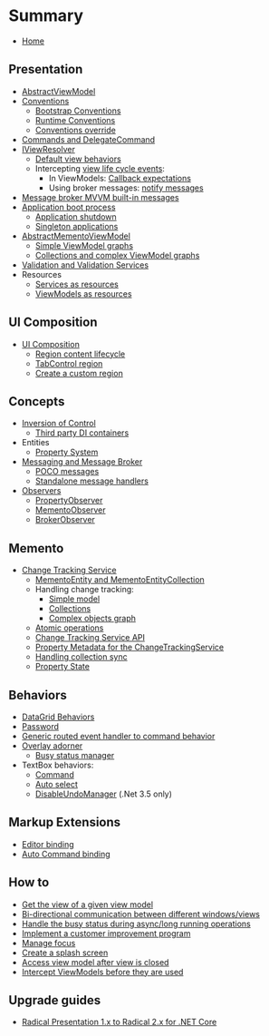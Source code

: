# Summary

* [Home](README.md)

## Presentation

* [AbstractViewModel](/mvvm/abstract-view-model.md)
* [Conventions](/mvvm/conventions.md)
  * [Bootstrap Conventions](/mvvm/bootstrap-conventions.md)
  * [Runtime Conventions](/mvvm/runtime-conventions.md)
  * [Conventions override](/mvvm/conventions-override.md)
* [Commands and DelegateCommand](/mvvm/delegate-command.md)
* [IViewResolver](/mvvm/iview-resolver.md)
  * [Default view behaviors](/mvvm/default-view-behaviors.md)
  * Intercepting [view life cycle events](/mvvm/view-life-cycle-events.md):
    * In ViewModels: [Callback expectations](/mvvm/callback-expectations.md)
    * Using broker messages: [notify messages](/mvvm/notify-messages.md)
* [Message broker MVVM built-in messages](/mvvm/built-in-messages.md)
* [Application boot process](/mvvm/boot-process.md)
  * [Application shutdown](/mvvm/application-shutdown.md)
  * [Singleton applications](/mvvm/singleton-applications.md)
* [AbstractMementoViewModel](/mvvm/abstract-memento-view-model.md)
  * [Simple ViewModel graphs](/mvvm/memento-change-tracking-simple-view-model.md)
  * [Collections and complex ViewModel graphs](/mvvm/memento-change-tracking-collection-and-complex-view-model.md.md)
* [Validation and Validation Services](/mvvm/validation-validationservice.md)
* Resources
  * [Services as resources](/mvvm/services-as-resources.md)
  * [ViewModels as resources](/mvvm/viewmodels-as-resources.md)
## UI Composition

* [UI Composition](/ui-composition/index.md)
  * [Region content lifecycle](/ui-composition/region-content-lifecycle.md)
  * [TabControl region](/ui-composition/tabcontrol-region.md)
  * [Create a custom region](/ui-composition/create-a-custom-region.md)

## Concepts

* [Inversion of Control](/ioc/README.md)
  * [Third party DI containers](/ioc/third-party.md)
* Entities
  * [Property System](/entities/property-system.md)
* [Messaging and Message Broker](/messaging/message-broker.md)
  * [POCO messages](/messaging/poco-messages.md)
  * [Standalone message handlers](/messaging/abstract-message-handler.md)
* [Observers](/observers/README.md)
  * [PropertyObserver](/observers/property-observer.md)
  * [MementoObserver](/observers/memento-observer.md)
  * [BrokerObserver](/observers/broker-observer.md)

## Memento

* [Change Tracking Service](/memento/change-tracking-service.md)
  * [MementoEntity and MementoEntityCollection](/memento/memento-entities.md)
  * Handling change tracking:
    * [Simple model](/memento/simple-model.md)
    * [Collections](/memento/collections.md)
    * [Complex objects graph](/memento/complex-graph.md)
  * [Atomic operations](/memento/atomic-operations.md)
  * [Change Tracking Service API](/memento/change-tracking-service-api.md)
  * [Property Metadata for the ChangeTrackingService](/memento/memento-metadata.md)
  * [Handling collection sync](/memento/handling-collection-sync.md)
  * [Property State](/memento/property-state.md)


## Behaviors

* [DataGrid Behaviors](/behaviors/datagrid-behaviors.md)
* [Password](/behaviors/password.md)
* [Generic routed event handler to command behavior](/behaviors/routed-event-to-command.md)
* [Overlay adorner](/behaviors/overlay-adorner.md)
  * [Busy status manager](/behaviors/busy-status-manager.md)
* TextBox behaviors:
  * [Command](/behaviors/textbox-command.md)
  * [Auto select](/behaviors/textbox-auto-select.md)
  * [DisableUndoManager](/behaviors/textbox-disable-undo-manager.md) (.Net 3.5 only)

## Markup Extensions

- [Editor binding](/markup/editor-binding.md)
- [Auto Command binding](/markup/auto-command-binding.md)

## How to

- [Get the view of a given view model](/how-tos/get-view-of-view-model.md)
- [Bi-directional communication between different windows/views](/how-tos/windows-bi-directional-communication.md)
- [Handle the busy status during async/long running operations](/how-tos/async-long-running-busy-status.md)
- [Implement a customer improvement program](/how-tos/customer-improvement-program.md)
- [Manage focus](/how-tos/manage-focus.md)
- [Create a splash screen](/how-tos/splash-screen.md)
- [Access view model after view is closed](/how-tos/access-view-model-after-view-closed.md)
- [Intercept ViewModels before they are used](/how-tos/intercept-viewmodels-before-usage.md)

## Upgrade guides

- [Radical Presentation 1.x to Radical 2.x for .NET Core](/upgrade-guides/1.x-to-2.0.0.md)
